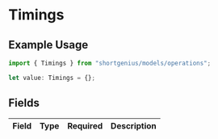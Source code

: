 # Timings

## Example Usage

```typescript
import { Timings } from "shortgenius/models/operations";

let value: Timings = {};
```

## Fields

| Field       | Type        | Required    | Description |
| ----------- | ----------- | ----------- | ----------- |